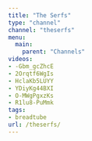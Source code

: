 ```yaml
---
title: "The Serfs"
type: "channel"
channel: "theserfs"
menu:
  main:
    parent: "Channels"
videos:
- -Gbm_gcZhcE
- 2Orqtf6WgIs
- HclaKb5LUYY
- YDiyKg44BXI
- O-MWgPgxzKs
- R1lu8-PuMmk
tags:
- breadtube
url: /theserfs/
---
```


